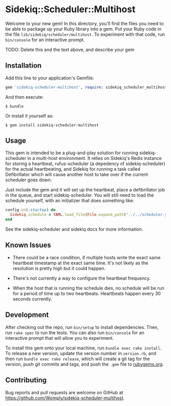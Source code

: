 # Sidekiq::Scheduler::Multihost

Welcome to your new gem! In this directory, you'll find the files you need to be able to package up your Ruby library into a gem. Put your Ruby code in the file `lib/sidekiq/scheduler/multihost`. To experiment with that code, run `bin/console` for an interactive prompt.

TODO: Delete this and the text above, and describe your gem

## Installation

Add this line to your application's Gemfile:

```ruby
gem 'sidekiq-scheduler-multihost', require: sidekiq_scheduler_multihost
```

And then execute:

    $ bundle

Or install it yourself as:

    $ gem install sidekiq-scheduler-multihost

## Usage

This gem is intended to be a plug-and-play solution for running sidekiq-scheduler in a multi-host environment. It relies on Sidekiq's Redis instance for storing a heartbeat, rufus-scheduler (a depedency of sidekiq-scheduler) for the actual heartbeating, and Sidekiq for running a task called Defibrillator which will cause another host to take over if the current scheduler goes down.

Just include the gem and it will set up the heartbeat, place a defibrillator job in the queue, and start sidekiq-scheduler. You will still need to load the schedule yourself, with an initializer that does something like:

```ruby
config.on(:startup) do
  Sidekiq.schedule = YAML.load_file(File.expand_path("../../scheduler.yml",__FILE__))
end
```

See the sidekiq-scheduler and sidekiq docs for more information.

## Known Issues

  * There could be a race condition, if multiple hosts write the exact same heartbeat timestamp at the exact same time. It's not likely as the resolution is pretty high but it could happen.

  * There's not currently a way to configure the heartbeat frequency.

  * When the host that is running the schedule dies, no schedule will be run for a period of time up to two heartbeats. Heartbeats happen every 30 seconds currently.

## Development

After checking out the repo, run `bin/setup` to install dependencies. Then, run `rake spec` to run the tests. You can also run `bin/console` for an interactive prompt that will allow you to experiment.

To install this gem onto your local machine, run `bundle exec rake install`. To release a new version, update the version number in `version.rb`, and then run `bundle exec rake release`, which will create a git tag for the version, push git commits and tags, and push the `.gem` file to [rubygems.org](https://rubygems.org).

## Contributing

Bug reports and pull requests are welcome on GitHub at https://github.com/Womply/sidekiq-scheduler-multihost.
